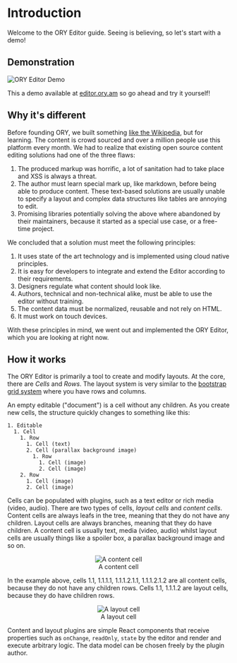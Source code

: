 # Introduction

Welcome to the ORY Editor guide. Seeing is believing, so let's start with a demo!

## Demonstration

![ORY Editor Demo](https://storage.googleapis.com/ory.am/inline-edit-lg.gif)

This a demo available at [editor.ory.am](http://editor.ory.am/) so go ahead and try it yourself!

## Why it's different

Before founding ORY, we built something [like the Wikipedia](https://de.serlo.org), but for learning. The content is
crowd sourced and over a million people use this platform every month. We had to realize that existing open source
content editing solutions had one of the three flaws:

1. The produced markup was horrific, a lot of sanitation had to take place and XSS is always a threat.
2. The author must learn special mark up, like markdown, before being able to produce content. These text-based solutions
are usually unable to specify a layout and complex data structures like tables are annoying to edit.
3. Promising libraries potentially solving the above where abandoned by their maintainers, because it started as a special
use case, or a free-time project.

We concluded that a solution must meet the following principles:

1. It uses state of the art technology and is implemented using cloud native principles.
2. It is easy for developers to integrate and extend the Editor according to their requirements.
3. Designers regulate what content should look like.
4. Authors, technical and non-technical alike, must be able to use the editor without training.
5. The content data must be normalized, reusable and not rely on HTML.
6. It must work on touch devices.

With these principles in mind, we went out and implemented the ORY Editor, which you are looking at right now.

## How it works

The ORY Editor is primarily a tool to create and modify layouts. At the core, there are *Cells* and *Rows*. The layout
system is very similar to the [bootstrap grid system](http://getbootstrap.com/css/#grid) where you have
rows and columns.

An empty editable ("document") is a cell without any children. As you create new cells, the structure quickly changes to something like this:

```
1. Editable
  1. Cell
    1. Row
      1. Cell (text)
      2. Cell (parallax background image)
        1. Row 
          1. Cell (image)
          2. Cell (image)
    2. Row
      1. Cell (image)
      2. Cell (image)
```

Cells can be populated with plugins, such as a text editor or rich media (video, audio). There are two types of cells,
*layout cells* and *content cells*. Content cells are always leafs in the tree, meaning that they do not have any children.
Layout cells are always branches, meaning that they do have children. A content cell is usually text, media (video, audio) whilst
layout cells are usually things like a spoiler box, a parallax background image and so on.

<p>
  <figure align="center">
    <img alt="A content cell" src="/images/content-cell.png"><br>
    <figcaption>A content cell</figcaption>
  </figure>
</p>

In the example above, cells 1.1, 1.1.1.1, 1.1.1.2.1.1, 1.1.1.2.1.2 are all content cells, because they do not have any children rows.
Cells 1.1, 1.1.1.2 are layout cells, because they do have children rows.

<p>
  <figure align="center">
    <img alt="A layout cell" src="/images/layout-cell.gif"><br>
    <figcaption>A layout cell</figcaption>
  </figure>
</p>

Content and layout plugins are simple React components that receive properties such as `onChange`, `readOnly`, `state` by the editor
and render and execute arbitrary logic. The data model can be chosen freely by the plugin author.
